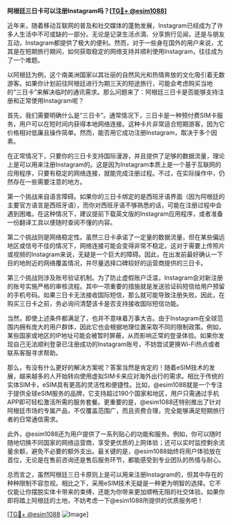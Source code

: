 **阿根廷三日卡可以注册Instagram吗？[[TG💪+ @esim1088](https://t.me/s/esim1088)]**

近年来，随着移动互联网的普及和社交媒体的蓬勃发展，Instagram已经成为了许多人生活中不可或缺的一部分。无论是记录生活点滴、分享旅行见闻，还是与朋友互动，Instagram都提供了极大的便利。然而，对于一些身在国外的用户来说，尤其是在短期旅行期间，如何获取稳定的网络支持并顺利使用Instagram，往往成为了一个难题。

以阿根廷为例，这个南美洲国家以其壮丽的自然风光和热情奔放的文化吸引着无数游客。如果你计划前往阿根廷进行为期三天的短途旅行，可能会考虑购买当地的“三日卡”来解决临时的通讯需求。那么问题来了：阿根廷三日卡是否能够支持注册和正常使用Instagram呢？

首先，我们需要明确什么是“三日卡”。通常情况下，三日卡是一种预付费SIM卡服务，用户可以在短时间内获得本地网络连接。这种卡片非常适合短期游客，因为它价格相对低廉且操作简单。然而，能否用它成功注册Instagram，取决于多个因素。

在正常情况下，只要你的三日卡支持国际漫游，并且提供了足够的数据流量，理论上是可以用来注册Instagram的。这是因为Instagram本质上是一个基于互联网的应用程序，只要有稳定的网络连接，就能完成注册过程。不过，在实际操作中，仍然存在一些需要注意的地方。

第一个挑战来自语言障碍。如果你的三日卡绑定的是西班牙语界面（因为阿根廷的主要官方语言是西班牙语），而你对西班牙语不够熟悉的话，可能在注册过程中会遇到困难。在这种情况下，建议提前下载英文版的Instagram应用程序，或者准备一份翻译工具以便随时查阅不懂的内容。

第二个挑战则是网络稳定性。虽然三日卡承诺了一定量的数据流量，但在某些偏远地区或信号不佳的情况下，网络连接可能会变得非常不稳定。这对于需要上传照片或视频的Instagram来说，无疑是一个巨大的障碍。因此，在出发前最好确认一下目的地附近的网络覆盖情况，并尽量选择口碑较好的运营商提供的三日卡。

第三个挑战则涉及账号验证机制。为了防止虚假账户泛滥，Instagram会对新注册的账号实施严格的审核流程。其中一项重要的措施就是发送验证码短信给用户预留的手机号码。如果三日卡无法接收国际短信，那么就可能导致注册失败。因此，在购买三日卡之前，务必询问清楚该卡是否支持接收国际短信功能。

当然，即使上述条件都满足了，也并不意味着万事大吉。由于Instagram在全球范围内拥有庞大的用户群体，因此它也会根据地理位置采取不同的限制政策。例如，某些国家或地区的IP地址可能会被暂时屏蔽，从而影响正常的登录体验。如果你发现自己无法顺利登录已注册成功的Instagram账号，不妨尝试更换Wi-Fi热点或者联系客服寻求帮助。

那么，有没有什么更好的解决方案呢？答案当然是肯定的！随着eSIM技术的发展，越来越多的人开始转向使用虚拟SIM卡来应对海外出行的需求。相比于传统的实体SIM卡，eSIM具有更高的灵活性和便捷性。比如，@esim1088就是一个专注于提供全球eSIM服务的品牌，它支持超过190个国家和地区，用户只需通过手机APP即可轻松激活所需的服务套餐。更重要的是，@esim1088还特别推出了针对阿根廷市场的专属产品，不仅覆盖范围广，而且资费合理，完全能够满足短期旅行者的日常通信需求。

此外，@esim1088还为用户提供了一系列贴心的功能和服务。例如，你可以随时随地切换不同国家的网络运营商，享受更优质的上网体验；还可以实时监控剩余流量余额，避免不必要的额外支出。最关键的是，@esim1088始终将用户体验放在首位，无论是在售前咨询还是售后服务环节，都能感受到专业团队的热情与耐心。

总而言之，虽然阿根廷三日卡原则上是可以用来注册Instagram的，但其中存在的种种限制不容忽视。相比之下，采用eSIM技术无疑是一种更为明智的选择。它不仅能让你摆脱实体卡带来的束缚，还能为你带来更加顺畅无阻的社交体验。如果你即将踏上阿根廷的土地，不妨考虑一下@esim1088所提供的优质服务吧！

[[TG💪+ @esim1088](https://t.me/s/esim1088) ![Image](https://i.postimg.cc/4NQfJmqS/Snipaste-2025-05-13-00-14-12.png)]
